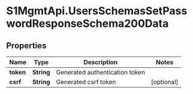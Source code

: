 # S1MgmtApi.UsersSchemasSetPasswordResponseSchema200Data

## Properties
Name | Type | Description | Notes
------------ | ------------- | ------------- | -------------
**token** | **String** | Generated authentication token | 
**csrf** | **String** | Generated csrf token | [optional] 


